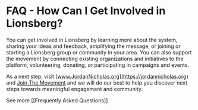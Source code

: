 # FAQ - How Can I Get Involved in Lionsberg?

You can get involved in Lionsberg by learning more about the system, sharing your ideas and feedback, amplifying the message, or joining or starting a Lionsberg group or community in your area. You can also support the movement by connecting existing organizations and initiatives to the platform, volunteering, donating, or participating in campaigns and events. 

As a next step, visit [www.JordanNicholas.org](https://jordannicholas.org) and [Join The Movement](https://jordannicholas.org/join_the_movement) and we will do our best to help you discover next steps towards meaningful engagement and community. 

See more [[Frequently Asked Questions]]  